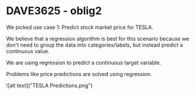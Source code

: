 # DAVE3625 - oblig2

We picked use case 1: Predict stock market price for TESLA.

We believe that a regression algorithm is best for this scenario because we don't need to group the data into categories/labels, but instead predict a continuous value.

We are using regression to predict a continuous target variable.

Problems like price predictions are solved using regression.

![alt text]("TESLA Predictions.png")